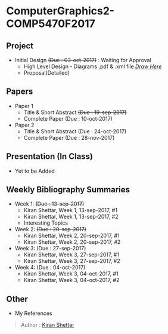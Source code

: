 # ComputerGraphics2-COMP5470F2017
## Project 
- Initial Design ~~(Due : 03-oct-2017)~~ : Waiting for Approval
  - High Level Design - Diagrams .pdf & .xml file _[Draw Here](https://www.draw.io/)_
  - Proposal(Detailed)
## Papers 
- Paper 1
  - Title & Short Abstract ~~(Due : 19-sep-2017)~~
  - Complete Paper (Due : 10-oct-2017)
- Paper 2
  - Title & Short Abstract (Due : 24-oct-2017)
  - Complete Paper (Due : 28-nov-2017)
## Presentation (In Class)
- Yet to be Added
## Weekly Bibliography Summaries
- Week 1: ~~(Due : 13-sep-2017)~~
  - Kiran Shettar, Week 1, 13-sep-2017, #1
  - Kiran Shettar, Week 1, 13-sep-2017, #2 
  - Interesting Topics
- Week 2: ~~(Due : 20-sep-2017)~~
  - Kiran Shettar, Week 2, 20-sep-2017, #1
  - Kiran Shettar, Week 2, 20-sep-2017, #2
- Week 3: (Due : 27-sep-2017)
  - Kiran Shettar, Week 3, 27-sep-2017, #1
  - Kiran Shettar, Week 3, 27-sep-2017, #2
- Week 4: (Due : 04-oct-2017)
  - Kiran Shettar, Week 3, 04-oct-2017, #1
  - Kiran Shettar, Week 3, 04-oct-2017, #2
## Other
- My References

> Author : [Kiran Shettar](https://www.cs.uml.edu/~kshettar)